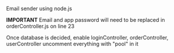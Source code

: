 Email sender using node.js 


**IMPORTANT**
Email and app password will need to be replaced in orderController.js on line 23

Once database is decided, enable 
loginController, orderController, userController uncomment everything with "pool" in it
